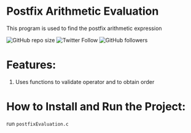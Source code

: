 # Postfix Arithmetic Evaluation
This program is used to find the postfix arithmetic expression

![GitHub repo size](https://img.shields.io/github/repo-size/adhilsalim/CST201?logo=GitHub) 
![Twitter Follow](https://img.shields.io/twitter/follow/_adhilsalim?label=follow&style=social) 
![GitHub followers](https://img.shields.io/github/followers/adhilsalim?label=Follow&style=social) 

# Features:
 1. Uses functions to validate operator and to obtain order


# How to Install and Run the Project:
run `postfixEvaluation.c`
